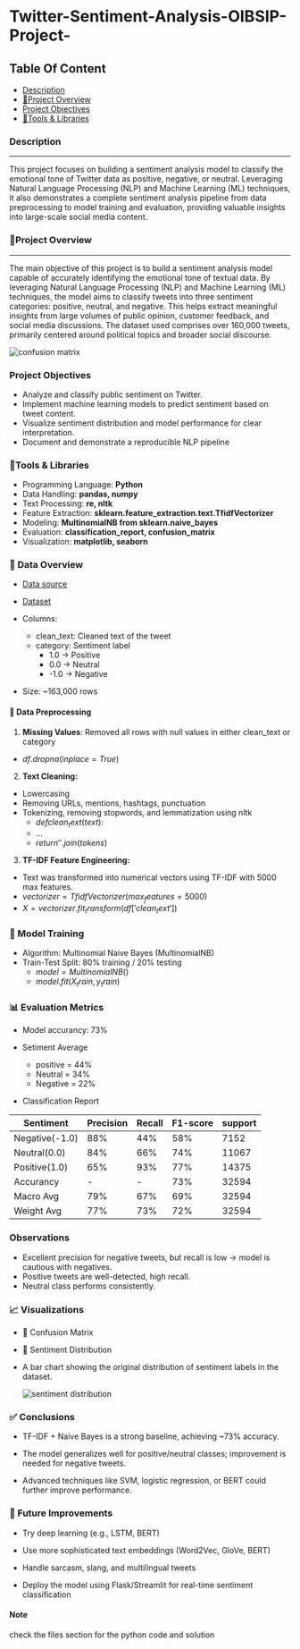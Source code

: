 # Twitter-Sentiment-Analysis-OIBSIP-Project-
## Table Of Content

- [Description](#description)
- [📌Project Overview](#📌project-overview)
- [Project Objectives](#project-objectives)
- [🧰Tools & Libraries](#🧰tools-&-libraries)


### Description
---
This project focuses on building a sentiment analysis model to classify the emotional tone of Twitter data as positive, negative, or neutral. Leveraging Natural Language Processing (NLP) and Machine Learning (ML) techniques, it also demonstrates a complete sentiment analysis pipeline from data preprocessing to model training and evaluation, providing valuable insights into large-scale social media content.

### 📌Project Overview
---
The main objective of this project is to build a sentiment analysis model capable of accurately identifying the emotional tone of textual data. By leveraging Natural Language Processing (NLP) and Machine Learning (ML) techniques, the model aims to classify tweets into three sentiment categories: positive, neutral, and negative. This helps extract meaningful insights from large volumes of public opinion, customer feedback, and social media discussions. The dataset used comprises over 160,000 tweets, primarily centered around political topics and broader social discourse.

![confusion matrix](https://github.com/user-attachments/assets/0b5289f7-2783-4b18-a8c7-9d56594c9ca0)


### Project Objectives

- Analyze and classify public sentiment on Twitter.
- Implement machine learning models to predict sentiment based on tweet content.
- Visualize sentiment distribution and model performance for clear interpretation.
- Document and demonstrate a reproducible NLP pipeline

### 🧰Tools & Libraries

- Programming Language: **Python**
- Data Handling: **pandas, numpy**
- Text Processing: **re, nltk**
- Feature Extraction: **sklearn.feature_extraction.text.TfidfVectorizer**
- Modeling: **MultinomialNB from sklearn.naive_bayes**
- Evaluation: **classification_report, confusion_matrix**
- Visualization: **matplotlib, seaborn**

### 📂 Data Overview
 - <a href="https://www.kaggle.com/datasets/saurabhshahane/twitter-sentiment-dataset">Data source</a>

 - <a href="https://github.com/Conyegwara/Twitter-Sentiment-Analysis-OIBSIP-Project-/blob/main/Twitter_Data.csv">Dataset</a>

- Columns:
  - clean_text: Cleaned text of the tweet
  - category: Sentiment label
    - 1.0 → Positive
    - 0.0 → Neutral
    - -1.0 → Negative
       
- Size: ~163,000 rows

#### 🔄 Data Preprocessing

1. **Missing Values**: Removed all rows with null values in either clean_text or category
  - $df.dropna(inplace=True)$
 
 2. **Text Cleaning:**
  - Lowercasing
  - Removing URLs, mentions, hashtags, punctuation
  - Tokenizing, removing stopwords, and lemmatization using nltk
    - $def clean_text(text)$:
    - $...$
    - $return ' '.join(tokens)$
   
3. **TF-IDF Feature Engineering:**
  - Text was transformed into numerical vectors using TF-IDF with 5000 max features.
  - $vectorizer = TfidfVectorizer(max_features=5000)$
  - $X = vectorizer.fit_transform(df['clean_text'])$

### 🤖 Model Training

- Algorithm: Multinomial Naive Bayes (MultinomialNB)
- Train-Test Split: 80% training / 20% testing
  - $model = MultinomialNB()$
  - $model.fit(X_train, y_train)$


### 📊 Evaluation Metrics

- Model accurancy: 73%
-  Setiment Average
   - positive = 44%
   - Neutral = 34%
   -  Negative = 22%
  
- Classification Report

|Sentiment|Precision|Recall|F1-score|support|
|---------|---------|------|--------|-------|
|Negative(-1.0)|88%|44%|58%|7152|
|Neutral(0.0)|84%|66%|74%|11067|
|Positive(1.0)|65%|93%|77%|14375|
|Accurancy|-|-|73%|32594|
|Macro Avg|79%|67%|69%|32594|
|Weight Avg|77%|73%|72%|32594|

### Observations

- Excellent precision for negative tweets, but recall is low → model is cautious with negatives.
- Positive tweets are well-detected, high recall.
- Neutral class performs consistently.

### 📈 Visualizations
- 🔹 Confusion Matrix
- 🔹 Sentiment Distribution
- A bar chart showing the original distribution of sentiment labels in the dataset.

  ![sentiment distribution](https://github.com/user-attachments/assets/f0b710fa-2007-484d-8227-4eb56f4f4cd1)


### ✅ Conclusions
- TF-IDF + Naive Bayes is a strong baseline, achieving ~73% accuracy.

- The model generalizes well for positive/neutral classes; improvement is needed for negative tweets.

- Advanced techniques like SVM, logistic regression, or BERT could further improve performance.

### 🚀 Future Improvements

- Try deep learning (e.g., LSTM, BERT)

- Use more sophisticated text embeddings (Word2Vec, GloVe, BERT)

- Handle sarcasm, slang, and multilingual tweets

- Deploy the model using Flask/Streamlit for real-time sentiment classification

#### Note
check the files section for the python code and solution































